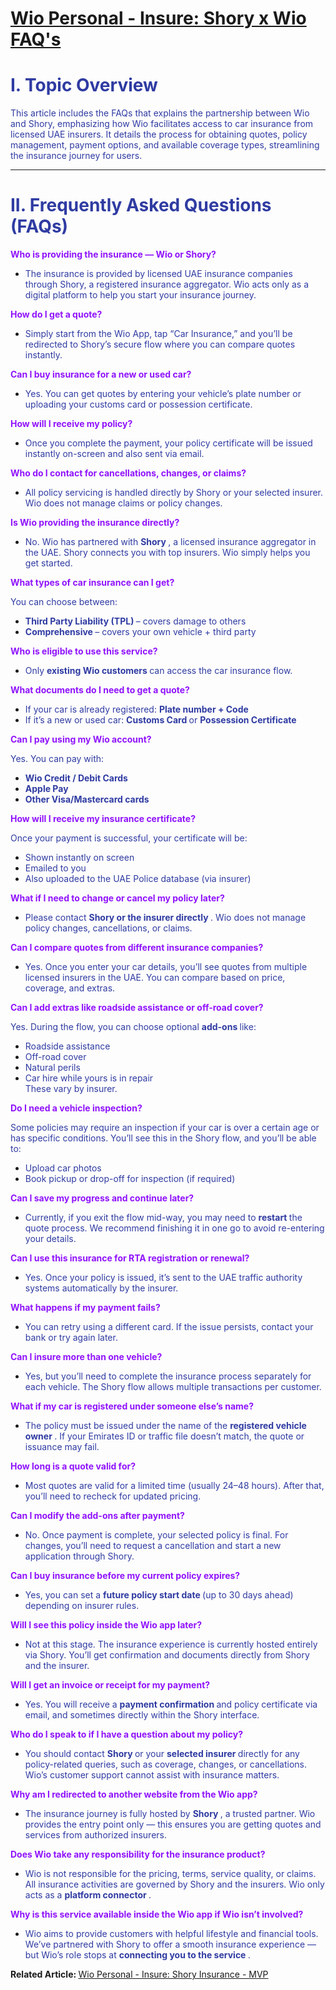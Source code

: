 # [Wio Personal - Insure: Shory x Wio FAQ's](https://app.getguru.com/card/c9dzx47i/Wio-Personal-Insure-Shory-x-Wio-FAQs)

<h1 class="ghq-card-content__large-heading" data-ghq-card-content-type="LARGE_HEADING" id="pqNfA3IBc5bZ">
 <span class="ghq-card-content__text-color" data-ghq-card-content-type="TEXT_COLOR" style="color:#2f3ba2">
  <strong class="ghq-card-content__bold" data-ghq-card-content-type="BOLD">
   I. Topic Overview
  </strong>
 </span>
</h1>
<p class="ghq-card-content__paragraph" data-ghq-card-content-type="paragraph" id="nXqoZ5P0qLY1">
 <span class="ghq-card-content__text-color" data-ghq-card-content-type="TEXT_COLOR" style="color:#2f3ba2">
  This article includes the FAQs that explains the partnership between Wio and Shory, emphasizing how Wio facilitates access to car insurance from licensed UAE insurers. It details the process for obtaining quotes, policy management, payment options, and available coverage types, streamlining the insurance journey for users.
 </span>
</p>
<hr class="ghq-card-content__horizontal-rule" data-ghq-card-content-type="DIVIDER"/>
<h1 class="ghq-card-content__large-heading" data-ghq-card-content-type="LARGE_HEADING" id="P5ZdhbPlR056">
 <strong class="ghq-card-content__bold" data-ghq-card-content-type="BOLD">
  <span class="ghq-card-content__text-color" data-ghq-card-content-type="TEXT_COLOR" style="color:#2f3ba2">
   II. Frequently Asked Questions (FAQs)
  </span>
 </strong>
</h1>
<p class="ghq-card-content__paragraph ghq-is-empty" data-ghq-card-content-type="paragraph" id="xWQPkHijlujv">
</p>
<p class="ghq-card-content__paragraph" data-ghq-card-content-type="paragraph" id="a3FG3WRWUXQv">
 <span class="ghq-card-content__text-color" data-ghq-card-content-type="TEXT_COLOR" style="color:#9013fe">
  <strong class="ghq-card-content__bold" data-ghq-card-content-type="BOLD">
   Who is providing the insurance — Wio or Shory?
  </strong>
 </span>
</p>
<ul class="ghq-card-content__bulleted-list" data-ghq-card-content-type="BULLETED_LIST">
 <li class="ghq-card-content__bulleted-list-item" data-ghq-card-content-type="BULLETED_LIST_ITEM" id="p50lVdHrOvrb">
  <span class="ghq-card-content__text-color" data-ghq-card-content-type="TEXT_COLOR" style="color:#2f3ba2">
   The insurance is provided by licensed
  </span>
  <span class="ghq-card-content__text-color" data-ghq-card-content-type="TEXT_COLOR" style="color:#2f3ba2">
   <span class="ghq-card-content__text-color" data-ghq-card-content-type="TEXT_COLOR" style="color:#2f3ba2">
    <span class="ghq-card-content__text-color" data-ghq-card-content-type="TEXT_COLOR" style="color:#2f3ba2">
     UAE
    </span>
   </span>
  </span>
  <span class="ghq-card-content__text-color" data-ghq-card-content-type="TEXT_COLOR" style="color:#2f3ba2">
   insurance companies through Shory, a registered insurance aggregator. Wio acts only as a digital platform to help you start your insurance journey.
  </span>
 </li>
</ul>
<p class="ghq-card-content__paragraph ghq-is-empty" data-ghq-card-content-type="paragraph" id="4zYewMawB037">
</p>
<p class="ghq-card-content__paragraph" data-ghq-card-content-type="paragraph" id="4mewxufVZW2n">
 <strong class="ghq-card-content__bold" data-ghq-card-content-type="BOLD">
  <span class="ghq-card-content__text-color" data-ghq-card-content-type="TEXT_COLOR" style="color:#9013fe">
   How do I get a quote?
  </span>
 </strong>
</p>
<ul class="ghq-card-content__bulleted-list" data-ghq-card-content-type="BULLETED_LIST">
 <li class="ghq-card-content__bulleted-list-item" data-ghq-card-content-type="BULLETED_LIST_ITEM" id="xWjDxfBxxjRN">
  <span class="ghq-card-content__text-color" data-ghq-card-content-type="TEXT_COLOR" style="color:#2f3ba2">
   Simply start from the Wio App, tap “Car Insurance,” and you’ll be redirected to Shory’s secure flow where you can compare quotes instantly.
  </span>
 </li>
</ul>
<p class="ghq-card-content__paragraph ghq-is-empty" data-ghq-card-content-type="paragraph" id="FIYm2SLwqC7z">
</p>
<p class="ghq-card-content__paragraph" data-ghq-card-content-type="paragraph" id="Mv8uw84aYAu3">
 <strong class="ghq-card-content__bold" data-ghq-card-content-type="BOLD">
  <span class="ghq-card-content__text-color" data-ghq-card-content-type="TEXT_COLOR" style="color:#9013fe">
   Can I buy insurance for a new or used car?
  </span>
 </strong>
</p>
<ul class="ghq-card-content__bulleted-list" data-ghq-card-content-type="BULLETED_LIST">
 <li class="ghq-card-content__bulleted-list-item" data-ghq-card-content-type="BULLETED_LIST_ITEM" id="3zNjBRjwlPkz">
  <span class="ghq-card-content__text-color" data-ghq-card-content-type="TEXT_COLOR" style="color:#2f3ba2">
   Yes. You can get quotes by entering your vehicle’s plate number or uploading your customs card or possession certificate.
  </span>
 </li>
</ul>
<p class="ghq-card-content__paragraph ghq-is-empty" data-ghq-card-content-type="paragraph" id="GkXFurV66plG">
</p>
<p class="ghq-card-content__paragraph" data-ghq-card-content-type="paragraph" id="Sfw9oPWxrasl">
 <strong class="ghq-card-content__bold" data-ghq-card-content-type="BOLD">
  <span class="ghq-card-content__text-color" data-ghq-card-content-type="TEXT_COLOR" style="color:#9013fe">
   How will I receive my policy?
  </span>
 </strong>
</p>
<ul class="ghq-card-content__bulleted-list" data-ghq-card-content-type="BULLETED_LIST">
 <li class="ghq-card-content__bulleted-list-item" data-ghq-card-content-type="BULLETED_LIST_ITEM" id="YDCFvIPqD4Bn">
  <span class="ghq-card-content__text-color" data-ghq-card-content-type="TEXT_COLOR" style="color:#2f3ba2">
   Once you complete the payment, your policy certificate will be issued instantly on-screen and also sent via email.
  </span>
 </li>
</ul>
<p class="ghq-card-content__paragraph ghq-is-empty" data-ghq-card-content-type="paragraph" id="0wjwX0uQViBc">
</p>
<p class="ghq-card-content__paragraph" data-ghq-card-content-type="paragraph" id="bM002xOxUe06">
 <strong class="ghq-card-content__bold" data-ghq-card-content-type="BOLD">
  <span class="ghq-card-content__text-color" data-ghq-card-content-type="TEXT_COLOR" style="color:#9013fe">
   Who do I contact for cancellations, changes, or claims?
  </span>
 </strong>
</p>
<ul class="ghq-card-content__bulleted-list" data-ghq-card-content-type="BULLETED_LIST">
 <li class="ghq-card-content__bulleted-list-item" data-ghq-card-content-type="BULLETED_LIST_ITEM" id="PNJCfJnVvZHZ">
  <span class="ghq-card-content__text-color" data-ghq-card-content-type="TEXT_COLOR" style="color:#2f3ba2">
   All policy servicing is handled directly by Shory or your selected insurer. Wio does not manage claims or policy changes.
  </span>
 </li>
</ul>
<p class="ghq-card-content__paragraph ghq-is-empty" data-ghq-card-content-type="paragraph" id="tdNFaRL3BZ6n">
</p>
<p class="ghq-card-content__paragraph" data-ghq-card-content-type="paragraph" id="CD81mA3g5Lhr">
 <strong class="ghq-card-content__bold" data-ghq-card-content-type="BOLD">
  <span class="ghq-card-content__text-color" data-ghq-card-content-type="TEXT_COLOR" style="color:#9013fe">
   Is Wio providing the insurance directly?
  </span>
 </strong>
</p>
<ul class="ghq-card-content__bulleted-list" data-ghq-card-content-type="BULLETED_LIST">
 <li class="ghq-card-content__bulleted-list-item" data-ghq-card-content-type="BULLETED_LIST_ITEM" id="retD9983hX09">
  <span class="ghq-card-content__text-color" data-ghq-card-content-type="TEXT_COLOR" style="color:#2f3ba2">
   No. Wio has partnered with
  </span>
  <strong class="ghq-card-content__bold" data-ghq-card-content-type="BOLD">
   <span class="ghq-card-content__text-color" data-ghq-card-content-type="TEXT_COLOR" style="color:#2f3ba2">
    Shory
   </span>
  </strong>
  <span class="ghq-card-content__text-color" data-ghq-card-content-type="TEXT_COLOR" style="color:#2f3ba2">
   , a licensed insurance aggregator in the UAE. Shory connects you with top insurers. Wio simply helps you get started.
  </span>
 </li>
</ul>
<p class="ghq-card-content__paragraph ghq-is-empty" data-ghq-card-content-type="paragraph" id="N7lGO79tjucd">
</p>
<p class="ghq-card-content__paragraph" data-ghq-card-content-type="paragraph" id="D0OFHhSzPJlG">
 <strong class="ghq-card-content__bold" data-ghq-card-content-type="BOLD">
  <span class="ghq-card-content__text-color" data-ghq-card-content-type="TEXT_COLOR" style="color:#9013fe">
   What types of car insurance can I get?
  </span>
 </strong>
</p>
<p class="ghq-card-content__paragraph" data-ghq-card-content-type="paragraph" id="luo7rBdnY3GM">
 <span class="ghq-card-content__text-color" data-ghq-card-content-type="TEXT_COLOR" style="color:#2f3ba2">
  You can choose between:
 </span>
</p>
<ul class="ghq-card-content__bulleted-list" data-ghq-card-content-type="BULLETED_LIST">
 <li class="ghq-card-content__bulleted-list-item" data-ghq-card-content-type="BULLETED_LIST_ITEM" id="7FiAJRA9TeMC">
  <strong class="ghq-card-content__bold" data-ghq-card-content-type="BOLD">
   <span class="ghq-card-content__text-color" data-ghq-card-content-type="TEXT_COLOR" style="color:#2f3ba2">
    Third Party Liability (TPL)
   </span>
  </strong>
  <span class="ghq-card-content__text-color" data-ghq-card-content-type="TEXT_COLOR" style="color:#2f3ba2">
   – covers damage to others
  </span>
 </li>
 <li class="ghq-card-content__bulleted-list-item" data-ghq-card-content-type="BULLETED_LIST_ITEM" id="VFxRdFDZvpdv">
  <strong class="ghq-card-content__bold" data-ghq-card-content-type="BOLD">
   <span class="ghq-card-content__text-color" data-ghq-card-content-type="TEXT_COLOR" style="color:#2f3ba2">
    Comprehensive
   </span>
  </strong>
  <span class="ghq-card-content__text-color" data-ghq-card-content-type="TEXT_COLOR" style="color:#2f3ba2">
   – covers your own vehicle + third party
  </span>
 </li>
</ul>
<p class="ghq-card-content__paragraph ghq-is-empty" data-ghq-card-content-type="paragraph" id="FpnQbHur5L5V">
</p>
<p class="ghq-card-content__paragraph" data-ghq-card-content-type="paragraph" id="mT4UiUTvTdeZ">
 <strong class="ghq-card-content__bold" data-ghq-card-content-type="BOLD">
  <span class="ghq-card-content__text-color" data-ghq-card-content-type="TEXT_COLOR" style="color:#9013fe">
   Who is eligible to use this service?
  </span>
 </strong>
</p>
<ul class="ghq-card-content__bulleted-list" data-ghq-card-content-type="BULLETED_LIST">
 <li class="ghq-card-content__bulleted-list-item" data-ghq-card-content-type="BULLETED_LIST_ITEM" id="5XUrppJabVBZ">
  <span class="ghq-card-content__text-color" data-ghq-card-content-type="TEXT_COLOR" style="color:#2f3ba2">
   Only
  </span>
  <strong class="ghq-card-content__bold" data-ghq-card-content-type="BOLD">
   <span class="ghq-card-content__text-color" data-ghq-card-content-type="TEXT_COLOR" style="color:#2f3ba2">
    existing Wio customers
   </span>
  </strong>
  <span class="ghq-card-content__text-color" data-ghq-card-content-type="TEXT_COLOR" style="color:#2f3ba2">
   can access the car insurance flow.
  </span>
 </li>
</ul>
<p class="ghq-card-content__paragraph ghq-is-empty" data-ghq-card-content-type="paragraph" id="C9FL9FUHoaYa">
</p>
<p class="ghq-card-content__paragraph" data-ghq-card-content-type="paragraph" id="k2PmQ111UD1g">
 <strong class="ghq-card-content__bold" data-ghq-card-content-type="BOLD">
  <span class="ghq-card-content__text-color" data-ghq-card-content-type="TEXT_COLOR" style="color:#9013fe">
   What documents do I need to get a quote?
  </span>
 </strong>
</p>
<ul class="ghq-card-content__bulleted-list" data-ghq-card-content-type="BULLETED_LIST">
 <li class="ghq-card-content__bulleted-list-item" data-ghq-card-content-type="BULLETED_LIST_ITEM" id="3MRRWczK3TCb">
  <span class="ghq-card-content__text-color" data-ghq-card-content-type="TEXT_COLOR" style="color:#2f3ba2">
   If your car is already registered:
  </span>
  <strong class="ghq-card-content__bold" data-ghq-card-content-type="BOLD">
   <span class="ghq-card-content__text-color" data-ghq-card-content-type="TEXT_COLOR" style="color:#2f3ba2">
    Plate number + Code
   </span>
  </strong>
 </li>
 <li class="ghq-card-content__bulleted-list-item" data-ghq-card-content-type="BULLETED_LIST_ITEM" id="FFrBh9p1kiv7">
  <span class="ghq-card-content__text-color" data-ghq-card-content-type="TEXT_COLOR" style="color:#2f3ba2">
   If it’s a new or used car:
  </span>
  <strong class="ghq-card-content__bold" data-ghq-card-content-type="BOLD">
   <span class="ghq-card-content__text-color" data-ghq-card-content-type="TEXT_COLOR" style="color:#2f3ba2">
    Customs Card
   </span>
  </strong>
  <span class="ghq-card-content__text-color" data-ghq-card-content-type="TEXT_COLOR" style="color:#2f3ba2">
   or
  </span>
  <strong class="ghq-card-content__bold" data-ghq-card-content-type="BOLD">
   <span class="ghq-card-content__text-color" data-ghq-card-content-type="TEXT_COLOR" style="color:#2f3ba2">
    Possession Certificate
   </span>
  </strong>
 </li>
</ul>
<p class="ghq-card-content__paragraph ghq-is-empty" data-ghq-card-content-type="paragraph" id="I91AJ3ET6jGd">
</p>
<p class="ghq-card-content__paragraph" data-ghq-card-content-type="paragraph" id="U0nuTWFaTq12">
 <strong class="ghq-card-content__bold" data-ghq-card-content-type="BOLD">
  <span class="ghq-card-content__text-color" data-ghq-card-content-type="TEXT_COLOR" style="color:#9013fe">
   Can I pay using my Wio account?
  </span>
 </strong>
</p>
<p class="ghq-card-content__paragraph" data-ghq-card-content-type="paragraph" id="Zck0AEIZqhGy">
 <span class="ghq-card-content__text-color" data-ghq-card-content-type="TEXT_COLOR" style="color:#2f3ba2">
  Yes. You can pay with:
 </span>
</p>
<ul class="ghq-card-content__bulleted-list" data-ghq-card-content-type="BULLETED_LIST">
 <li class="ghq-card-content__bulleted-list-item" data-ghq-card-content-type="BULLETED_LIST_ITEM" id="WtMnpRJFEzAL">
  <strong class="ghq-card-content__bold" data-ghq-card-content-type="BOLD">
   <span class="ghq-card-content__text-color" data-ghq-card-content-type="TEXT_COLOR" style="color:#2f3ba2">
    Wio Credit / Debit Cards
   </span>
  </strong>
 </li>
 <li class="ghq-card-content__bulleted-list-item" data-ghq-card-content-type="BULLETED_LIST_ITEM" id="pPNtdAGw1RDr">
  <strong class="ghq-card-content__bold" data-ghq-card-content-type="BOLD">
   <span class="ghq-card-content__text-color" data-ghq-card-content-type="TEXT_COLOR" style="color:#2f3ba2">
    Apple Pay
   </span>
  </strong>
 </li>
 <li class="ghq-card-content__bulleted-list-item" data-ghq-card-content-type="BULLETED_LIST_ITEM" id="RTpPLVifYZnk">
  <strong class="ghq-card-content__bold" data-ghq-card-content-type="BOLD">
   <span class="ghq-card-content__text-color" data-ghq-card-content-type="TEXT_COLOR" style="color:#2f3ba2">
    Other Visa/Mastercard cards
   </span>
  </strong>
 </li>
</ul>
<p class="ghq-card-content__paragraph ghq-is-empty" data-ghq-card-content-type="paragraph" id="MWYoaFo6I0VW">
</p>
<p class="ghq-card-content__paragraph" data-ghq-card-content-type="paragraph" id="JdhjlJhPZJVA">
 <strong class="ghq-card-content__bold" data-ghq-card-content-type="BOLD">
  <span class="ghq-card-content__text-color" data-ghq-card-content-type="TEXT_COLOR" style="color:#9013fe">
   How will I receive my insurance certificate?
  </span>
 </strong>
</p>
<p class="ghq-card-content__paragraph" data-ghq-card-content-type="paragraph" id="gAV5JGPJx16t">
 <span class="ghq-card-content__text-color" data-ghq-card-content-type="TEXT_COLOR" style="color:#2f3ba2">
  Once your payment is successful, your certificate will be:
 </span>
</p>
<ul class="ghq-card-content__bulleted-list" data-ghq-card-content-type="BULLETED_LIST">
 <li class="ghq-card-content__bulleted-list-item" data-ghq-card-content-type="BULLETED_LIST_ITEM" id="JzdTnjotX7yZ">
  <span class="ghq-card-content__text-color" data-ghq-card-content-type="TEXT_COLOR" style="color:#2f3ba2">
   Shown instantly on screen
  </span>
 </li>
 <li class="ghq-card-content__bulleted-list-item" data-ghq-card-content-type="BULLETED_LIST_ITEM" id="NN3zY0GNNrjv">
  <span class="ghq-card-content__text-color" data-ghq-card-content-type="TEXT_COLOR" style="color:#2f3ba2">
   Emailed to you
  </span>
 </li>
 <li class="ghq-card-content__bulleted-list-item" data-ghq-card-content-type="BULLETED_LIST_ITEM" id="pZjTbz9r1PHz">
  <span class="ghq-card-content__text-color" data-ghq-card-content-type="TEXT_COLOR" style="color:#2f3ba2">
   Also uploaded to the UAE Police database (via insurer)
  </span>
 </li>
</ul>
<p class="ghq-card-content__paragraph ghq-is-empty" data-ghq-card-content-type="paragraph" id="4qKqQPbzNlBd">
</p>
<p class="ghq-card-content__paragraph" data-ghq-card-content-type="paragraph" id="g9hekytrjXT4">
 <strong class="ghq-card-content__bold" data-ghq-card-content-type="BOLD">
  <span class="ghq-card-content__text-color" data-ghq-card-content-type="TEXT_COLOR" style="color:#9013fe">
   What if I need to change or cancel my policy later?
  </span>
 </strong>
</p>
<ul class="ghq-card-content__bulleted-list" data-ghq-card-content-type="BULLETED_LIST">
 <li class="ghq-card-content__bulleted-list-item" data-ghq-card-content-type="BULLETED_LIST_ITEM" id="bbR1glXfczs2">
  <span class="ghq-card-content__text-color" data-ghq-card-content-type="TEXT_COLOR" style="color:#2f3ba2">
   Please contact
  </span>
  <strong class="ghq-card-content__bold" data-ghq-card-content-type="BOLD">
   <span class="ghq-card-content__text-color" data-ghq-card-content-type="TEXT_COLOR" style="color:#2f3ba2">
    Shory or the insurer directly
   </span>
  </strong>
  <span class="ghq-card-content__text-color" data-ghq-card-content-type="TEXT_COLOR" style="color:#2f3ba2">
   . Wio does not manage policy changes, cancellations, or claims.
  </span>
 </li>
</ul>
<p class="ghq-card-content__paragraph ghq-is-empty" data-ghq-card-content-type="paragraph" id="ZRRhYkU5fE68">
</p>
<p class="ghq-card-content__paragraph" data-ghq-card-content-type="paragraph" id="6ppo3rj0DOio">
 <strong class="ghq-card-content__bold" data-ghq-card-content-type="BOLD">
  <span class="ghq-card-content__text-color" data-ghq-card-content-type="TEXT_COLOR" style="color:#9013fe">
   Can I compare quotes from different insurance companies?
  </span>
 </strong>
</p>
<ul class="ghq-card-content__bulleted-list" data-ghq-card-content-type="BULLETED_LIST">
 <li class="ghq-card-content__bulleted-list-item" data-ghq-card-content-type="BULLETED_LIST_ITEM" id="zTll9nt17r7S">
  <span class="ghq-card-content__text-color" data-ghq-card-content-type="TEXT_COLOR" style="color:#2f3ba2">
   Yes. Once you enter your car details, you’ll see quotes from multiple licensed insurers in the UAE. You can compare based on price, coverage, and extras.
  </span>
 </li>
</ul>
<p class="ghq-card-content__paragraph ghq-is-empty" data-ghq-card-content-type="paragraph" id="yubTwYAmxqpN">
</p>
<p class="ghq-card-content__paragraph" data-ghq-card-content-type="paragraph" id="Tr5bJIW6OIVU">
 <strong class="ghq-card-content__bold" data-ghq-card-content-type="BOLD">
  <span class="ghq-card-content__text-color" data-ghq-card-content-type="TEXT_COLOR" style="color:#9013fe">
   Can I add extras like roadside assistance or off-road cover?
  </span>
 </strong>
</p>
<p class="ghq-card-content__paragraph" data-ghq-card-content-type="paragraph" id="uZ1Eiu3xKoiO">
 <span class="ghq-card-content__text-color" data-ghq-card-content-type="TEXT_COLOR" style="color:#2f3ba2">
  Yes. During the flow, you can choose optional
 </span>
 <strong class="ghq-card-content__bold" data-ghq-card-content-type="BOLD">
  <span class="ghq-card-content__text-color" data-ghq-card-content-type="TEXT_COLOR" style="color:#2f3ba2">
   add-ons
  </span>
 </strong>
 <span class="ghq-card-content__text-color" data-ghq-card-content-type="TEXT_COLOR" style="color:#2f3ba2">
  like:
 </span>
</p>
<ul class="ghq-card-content__bulleted-list" data-ghq-card-content-type="BULLETED_LIST">
 <li class="ghq-card-content__bulleted-list-item" data-ghq-card-content-type="BULLETED_LIST_ITEM" id="VXVTwPhsnx0c">
  <span class="ghq-card-content__text-color" data-ghq-card-content-type="TEXT_COLOR" style="color:#2f3ba2">
   Roadside assistance
  </span>
 </li>
 <li class="ghq-card-content__bulleted-list-item" data-ghq-card-content-type="BULLETED_LIST_ITEM" id="DWPpX21PeWv5">
  <span class="ghq-card-content__text-color" data-ghq-card-content-type="TEXT_COLOR" style="color:#2f3ba2">
   Off-road cover
  </span>
 </li>
 <li class="ghq-card-content__bulleted-list-item" data-ghq-card-content-type="BULLETED_LIST_ITEM" id="12vF9NkD3mnO">
  <span class="ghq-card-content__text-color" data-ghq-card-content-type="TEXT_COLOR" style="color:#2f3ba2">
   Natural perils
  </span>
 </li>
 <li class="ghq-card-content__bulleted-list-item" data-ghq-card-content-type="BULLETED_LIST_ITEM" id="HqnHRHj4r9gX">
  <span class="ghq-card-content__text-color" data-ghq-card-content-type="TEXT_COLOR" style="color:#2f3ba2">
   Car hire while yours is in repair
   <br/>
   These vary by insurer.
  </span>
 </li>
</ul>
<p class="ghq-card-content__paragraph ghq-is-empty" data-ghq-card-content-type="paragraph" id="Kbg5zm51cNtb">
</p>
<p class="ghq-card-content__paragraph" data-ghq-card-content-type="paragraph" id="T6qhjp0PLhA6">
 <strong class="ghq-card-content__bold" data-ghq-card-content-type="BOLD">
  <span class="ghq-card-content__text-color" data-ghq-card-content-type="TEXT_COLOR" style="color:#9013fe">
   Do I need a vehicle inspection?
  </span>
 </strong>
</p>
<p class="ghq-card-content__paragraph" data-ghq-card-content-type="paragraph" id="JRe7GsfVhYZw">
 <span class="ghq-card-content__text-color" data-ghq-card-content-type="TEXT_COLOR" style="color:#2f3ba2">
  Some policies may require an inspection if your car is over a certain age or has specific conditions. You’ll see this in the Shory flow, and you’ll be able to:
 </span>
</p>
<ul class="ghq-card-content__bulleted-list" data-ghq-card-content-type="BULLETED_LIST">
 <li class="ghq-card-content__bulleted-list-item" data-ghq-card-content-type="BULLETED_LIST_ITEM" id="bbR1glXfczs2">
  <span class="ghq-card-content__text-color" data-ghq-card-content-type="TEXT_COLOR" style="color:#2f3ba2">
   Upload car photos
  </span>
 </li>
 <li class="ghq-card-content__bulleted-list-item" data-ghq-card-content-type="BULLETED_LIST_ITEM" id="p9LBtRnljN7v">
  <span class="ghq-card-content__text-color" data-ghq-card-content-type="TEXT_COLOR" style="color:#2f3ba2">
   Book pickup or drop-off for inspection (if required)
  </span>
 </li>
</ul>
<p class="ghq-card-content__paragraph ghq-is-empty" data-ghq-card-content-type="paragraph" id="Il2ewGo0h2sa">
</p>
<p class="ghq-card-content__paragraph" data-ghq-card-content-type="paragraph" id="OuChz6mfP4aJ">
 <strong class="ghq-card-content__bold" data-ghq-card-content-type="BOLD">
  <span class="ghq-card-content__text-color" data-ghq-card-content-type="TEXT_COLOR" style="color:#9013fe">
   Can I save my progress and continue later?
  </span>
 </strong>
</p>
<ul class="ghq-card-content__bulleted-list" data-ghq-card-content-type="BULLETED_LIST">
 <li class="ghq-card-content__bulleted-list-item" data-ghq-card-content-type="BULLETED_LIST_ITEM" id="3PvoDtkZrltb">
  <span class="ghq-card-content__text-color" data-ghq-card-content-type="TEXT_COLOR" style="color:#2f3ba2">
   Currently, if you exit the flow mid-way, you may need to
  </span>
  <strong class="ghq-card-content__bold" data-ghq-card-content-type="BOLD">
   <span class="ghq-card-content__text-color" data-ghq-card-content-type="TEXT_COLOR" style="color:#2f3ba2">
    restart
   </span>
  </strong>
  <span class="ghq-card-content__text-color" data-ghq-card-content-type="TEXT_COLOR" style="color:#2f3ba2">
   the quote process. We recommend finishing it in one go to avoid re-entering your details.
  </span>
 </li>
</ul>
<p class="ghq-card-content__paragraph ghq-is-empty" data-ghq-card-content-type="paragraph" id="BL6n5qzK6yrs">
</p>
<p class="ghq-card-content__paragraph" data-ghq-card-content-type="paragraph" id="QUyZHZalDL4V">
 <strong class="ghq-card-content__bold" data-ghq-card-content-type="BOLD">
  <span class="ghq-card-content__text-color" data-ghq-card-content-type="TEXT_COLOR" style="color:#9013fe">
   <span class="ghq-card-content__text-color" data-ghq-card-content-type="TEXT_COLOR" style="color:#9013fe">
    <span class="ghq-card-content__text-color" data-ghq-card-content-type="TEXT_COLOR" style="color:#9013fe">
     Can I use this insurance for RTA registration or renewal?
    </span>
   </span>
  </span>
 </strong>
</p>
<ul class="ghq-card-content__bulleted-list" data-ghq-card-content-type="BULLETED_LIST">
 <li class="ghq-card-content__bulleted-list-item" data-ghq-card-content-type="BULLETED_LIST_ITEM" id="ZLFf9873Vz1r">
  <span class="ghq-card-content__text-color" data-ghq-card-content-type="TEXT_COLOR" style="color:#2f3ba2">
   Yes. Once your policy is issued, it’s sent to the UAE traffic authority systems automatically by the insurer.
  </span>
 </li>
</ul>
<p class="ghq-card-content__paragraph ghq-is-empty" data-ghq-card-content-type="paragraph" id="WaV20bSzhuD4">
</p>
<p class="ghq-card-content__paragraph" data-ghq-card-content-type="paragraph" id="CfhsyZpXZSEm">
 <strong class="ghq-card-content__bold" data-ghq-card-content-type="BOLD">
  <span class="ghq-card-content__text-color" data-ghq-card-content-type="TEXT_COLOR" style="color:#9013fe">
   What happens if my payment fails?
  </span>
 </strong>
</p>
<ul class="ghq-card-content__bulleted-list" data-ghq-card-content-type="BULLETED_LIST">
 <li class="ghq-card-content__bulleted-list-item" data-ghq-card-content-type="BULLETED_LIST_ITEM" id="FFtl397vTF39">
  <span class="ghq-card-content__text-color" data-ghq-card-content-type="TEXT_COLOR" style="color:#2f3ba2">
   You can retry using a different card. If the issue persists, contact your bank or try again later.
  </span>
 </li>
</ul>
<p class="ghq-card-content__paragraph ghq-is-empty" data-ghq-card-content-type="paragraph" id="lQfEeHPfmB88">
</p>
<p class="ghq-card-content__paragraph" data-ghq-card-content-type="paragraph" id="S8mpbz04CqPv">
 <strong class="ghq-card-content__bold" data-ghq-card-content-type="BOLD">
  <span class="ghq-card-content__text-color" data-ghq-card-content-type="TEXT_COLOR" style="color:#9013fe">
   Can I insure more than one vehicle?
  </span>
 </strong>
</p>
<ul class="ghq-card-content__bulleted-list" data-ghq-card-content-type="BULLETED_LIST">
 <li class="ghq-card-content__bulleted-list-item" data-ghq-card-content-type="BULLETED_LIST_ITEM" id="ZX0NjSnb1VPb">
  <span class="ghq-card-content__text-color" data-ghq-card-content-type="TEXT_COLOR" style="color:#2f3ba2">
   Yes, but you’ll need to complete the insurance process separately for each vehicle. The Shory flow allows multiple transactions per customer.
  </span>
 </li>
</ul>
<p class="ghq-card-content__paragraph ghq-is-empty" data-ghq-card-content-type="paragraph" id="P2YG1nbFuYFO">
</p>
<p class="ghq-card-content__paragraph" data-ghq-card-content-type="paragraph" id="wBfc6MwQzlMf">
 <strong class="ghq-card-content__bold" data-ghq-card-content-type="BOLD">
  <span class="ghq-card-content__text-color" data-ghq-card-content-type="TEXT_COLOR" style="color:#9013fe">
   What if my car is registered under someone else’s name?
  </span>
 </strong>
</p>
<ul class="ghq-card-content__bulleted-list" data-ghq-card-content-type="BULLETED_LIST">
 <li class="ghq-card-content__bulleted-list-item" data-ghq-card-content-type="BULLETED_LIST_ITEM" id="lrztJOD7Nl5G">
  <span class="ghq-card-content__text-color" data-ghq-card-content-type="TEXT_COLOR" style="color:#2f3ba2">
   The policy must be issued under the name of the
  </span>
  <strong class="ghq-card-content__bold" data-ghq-card-content-type="BOLD">
   <span class="ghq-card-content__text-color" data-ghq-card-content-type="TEXT_COLOR" style="color:#2f3ba2">
    registered vehicle owner
   </span>
  </strong>
  <span class="ghq-card-content__text-color" data-ghq-card-content-type="TEXT_COLOR" style="color:#2f3ba2">
   . If your Emirates ID or traffic file doesn’t match, the quote or issuance may fail.
  </span>
 </li>
</ul>
<p class="ghq-card-content__paragraph ghq-is-empty" data-ghq-card-content-type="paragraph" id="cFeYkQRBHNrj">
</p>
<p class="ghq-card-content__paragraph" data-ghq-card-content-type="paragraph" id="lw7lllrGiHyR">
 <strong class="ghq-card-content__bold" data-ghq-card-content-type="BOLD">
  <span class="ghq-card-content__text-color" data-ghq-card-content-type="TEXT_COLOR" style="color:#9013fe">
   How long is a quote valid for?
  </span>
 </strong>
</p>
<ul class="ghq-card-content__bulleted-list" data-ghq-card-content-type="BULLETED_LIST">
 <li class="ghq-card-content__bulleted-list-item" data-ghq-card-content-type="BULLETED_LIST_ITEM" id="BX7rBV9bNfNX">
  <span class="ghq-card-content__text-color" data-ghq-card-content-type="TEXT_COLOR" style="color:#2f3ba2">
   Most quotes are valid for a limited time (usually 24–48 hours). After that, you’ll need to recheck for updated pricing.
  </span>
 </li>
</ul>
<p class="ghq-card-content__paragraph ghq-is-empty" data-ghq-card-content-type="paragraph" id="uHBdpj3kl3Yz">
</p>
<p class="ghq-card-content__paragraph" data-ghq-card-content-type="paragraph" id="RmoRskIG5D7i">
 <strong class="ghq-card-content__bold" data-ghq-card-content-type="BOLD">
  <span class="ghq-card-content__text-color" data-ghq-card-content-type="TEXT_COLOR" style="color:#9013fe">
   Can I modify the add-ons after payment?
  </span>
 </strong>
</p>
<ul class="ghq-card-content__bulleted-list" data-ghq-card-content-type="BULLETED_LIST">
 <li class="ghq-card-content__bulleted-list-item" data-ghq-card-content-type="BULLETED_LIST_ITEM" id="x0ZNXLh1n93R">
  <span class="ghq-card-content__text-color" data-ghq-card-content-type="TEXT_COLOR" style="color:#2f3ba2">
   No. Once payment is complete, your selected policy is final. For changes, you’ll need to request a cancellation and start a new application through Shory.
  </span>
 </li>
</ul>
<p class="ghq-card-content__paragraph ghq-is-empty" data-ghq-card-content-type="paragraph" id="GNXyJVYYhQRs">
</p>
<p class="ghq-card-content__paragraph" data-ghq-card-content-type="paragraph" id="9dfO7NGChtCC">
 <strong class="ghq-card-content__bold" data-ghq-card-content-type="BOLD">
  <span class="ghq-card-content__text-color" data-ghq-card-content-type="TEXT_COLOR" style="color:#9013fe">
   Can I buy insurance before my current policy expires?
  </span>
 </strong>
</p>
<ul class="ghq-card-content__bulleted-list" data-ghq-card-content-type="BULLETED_LIST">
 <li class="ghq-card-content__bulleted-list-item" data-ghq-card-content-type="BULLETED_LIST_ITEM" id="5lbNtzlnIGZP">
  <span class="ghq-card-content__text-color" data-ghq-card-content-type="TEXT_COLOR" style="color:#2f3ba2">
   Yes, you can set a
  </span>
  <strong class="ghq-card-content__bold" data-ghq-card-content-type="BOLD">
   <span class="ghq-card-content__text-color" data-ghq-card-content-type="TEXT_COLOR" style="color:#2f3ba2">
    future policy start date
   </span>
  </strong>
  <span class="ghq-card-content__text-color" data-ghq-card-content-type="TEXT_COLOR" style="color:#2f3ba2">
   (up to 30 days ahead) depending on insurer rules.
  </span>
 </li>
</ul>
<p class="ghq-card-content__paragraph ghq-is-empty" data-ghq-card-content-type="paragraph" id="as7BJPouE5ID">
</p>
<p class="ghq-card-content__paragraph" data-ghq-card-content-type="paragraph" id="eK2NqTAGsyeQ">
 <strong class="ghq-card-content__bold" data-ghq-card-content-type="BOLD">
  <span class="ghq-card-content__text-color" data-ghq-card-content-type="TEXT_COLOR" style="color:#9013fe">
   Will I see this policy inside the Wio app later?
  </span>
 </strong>
</p>
<ul class="ghq-card-content__bulleted-list" data-ghq-card-content-type="BULLETED_LIST">
 <li class="ghq-card-content__bulleted-list-item" data-ghq-card-content-type="BULLETED_LIST_ITEM" id="fgUV7l16c5hJ">
  <span class="ghq-card-content__text-color" data-ghq-card-content-type="TEXT_COLOR" style="color:#2f3ba2">
   Not at this stage. The insurance experience is currently hosted entirely via Shory. You’ll get confirmation and documents directly from Shory and the insurer.
  </span>
 </li>
</ul>
<p class="ghq-card-content__paragraph ghq-is-empty" data-ghq-card-content-type="paragraph" id="afpHZm909lO7">
</p>
<p class="ghq-card-content__paragraph" data-ghq-card-content-type="paragraph" id="9snbgBfJU8YP">
 <strong class="ghq-card-content__bold" data-ghq-card-content-type="BOLD">
  <span class="ghq-card-content__text-color" data-ghq-card-content-type="TEXT_COLOR" style="color:#9013fe">
   Will I get an invoice or receipt for my payment?
  </span>
 </strong>
</p>
<ul class="ghq-card-content__bulleted-list" data-ghq-card-content-type="BULLETED_LIST">
 <li class="ghq-card-content__bulleted-list-item" data-ghq-card-content-type="BULLETED_LIST_ITEM" id="bBhjTB4jzj7P">
  <span class="ghq-card-content__text-color" data-ghq-card-content-type="TEXT_COLOR" style="color:#2f3ba2">
   Yes. You will receive a
  </span>
  <strong class="ghq-card-content__bold" data-ghq-card-content-type="BOLD">
   <span class="ghq-card-content__text-color" data-ghq-card-content-type="TEXT_COLOR" style="color:#2f3ba2">
    payment confirmation
   </span>
  </strong>
  <span class="ghq-card-content__text-color" data-ghq-card-content-type="TEXT_COLOR" style="color:#2f3ba2">
   and policy certificate via email, and sometimes directly within the Shory interface.
  </span>
 </li>
</ul>
<p class="ghq-card-content__paragraph ghq-is-empty" data-ghq-card-content-type="paragraph" id="n6QMPiYsXbe1">
</p>
<p class="ghq-card-content__paragraph" data-ghq-card-content-type="paragraph" id="luIoA7afEhqk">
 <strong class="ghq-card-content__bold" data-ghq-card-content-type="BOLD">
  <span class="ghq-card-content__text-color" data-ghq-card-content-type="TEXT_COLOR" style="color:#9013fe">
   Who do I speak to if I have a question about my policy?
  </span>
 </strong>
</p>
<ul class="ghq-card-content__bulleted-list" data-ghq-card-content-type="BULLETED_LIST">
 <li class="ghq-card-content__bulleted-list-item" data-ghq-card-content-type="BULLETED_LIST_ITEM" id="BdshxQn3sld2">
  <span class="ghq-card-content__text-color" data-ghq-card-content-type="TEXT_COLOR" style="color:#2f3ba2">
   You should contact
  </span>
  <strong class="ghq-card-content__bold" data-ghq-card-content-type="BOLD">
   <span class="ghq-card-content__text-color" data-ghq-card-content-type="TEXT_COLOR" style="color:#2f3ba2">
    Shory
   </span>
  </strong>
  <span class="ghq-card-content__text-color" data-ghq-card-content-type="TEXT_COLOR" style="color:#2f3ba2">
   or your
  </span>
  <strong class="ghq-card-content__bold" data-ghq-card-content-type="BOLD">
   <span class="ghq-card-content__text-color" data-ghq-card-content-type="TEXT_COLOR" style="color:#2f3ba2">
    selected insurer
   </span>
  </strong>
  <span class="ghq-card-content__text-color" data-ghq-card-content-type="TEXT_COLOR" style="color:#2f3ba2">
   directly for any policy-related queries, such as coverage, changes, or cancellations. Wio’s customer support cannot assist with insurance matters.
  </span>
 </li>
</ul>
<p class="ghq-card-content__paragraph ghq-is-empty" data-ghq-card-content-type="paragraph" id="rEPn4pccLcYS">
</p>
<p class="ghq-card-content__paragraph" data-ghq-card-content-type="paragraph" id="3XFrQsLO6VB3">
 <strong class="ghq-card-content__bold" data-ghq-card-content-type="BOLD">
  <span class="ghq-card-content__text-color" data-ghq-card-content-type="TEXT_COLOR" style="color:#9013fe">
   Why am I redirected to another website from the Wio app?
  </span>
 </strong>
</p>
<ul class="ghq-card-content__bulleted-list" data-ghq-card-content-type="BULLETED_LIST">
 <li class="ghq-card-content__bulleted-list-item" data-ghq-card-content-type="BULLETED_LIST_ITEM" id="BJH4lWS9qFFP">
  <span class="ghq-card-content__text-color" data-ghq-card-content-type="TEXT_COLOR" style="color:#2f3ba2">
   The insurance journey is fully hosted by
  </span>
  <strong class="ghq-card-content__bold" data-ghq-card-content-type="BOLD">
   <span class="ghq-card-content__text-color" data-ghq-card-content-type="TEXT_COLOR" style="color:#2f3ba2">
    Shory
   </span>
  </strong>
  <span class="ghq-card-content__text-color" data-ghq-card-content-type="TEXT_COLOR" style="color:#2f3ba2">
   , a trusted partner. Wio provides the entry point only — this ensures you are getting quotes and services from authorized insurers.
  </span>
 </li>
</ul>
<p class="ghq-card-content__paragraph ghq-is-empty" data-ghq-card-content-type="paragraph" id="9b0AUTUAs3Tb">
</p>
<p class="ghq-card-content__paragraph" data-ghq-card-content-type="paragraph" id="7cjM0GNt3q7G">
 <span class="ghq-card-content__text-color" data-ghq-card-content-type="TEXT_COLOR" style="color:#9013fe">
  <strong class="ghq-card-content__bold" data-ghq-card-content-type="BOLD">
   Does Wio take any responsibility for the insurance product?
  </strong>
 </span>
</p>
<ul class="ghq-card-content__bulleted-list" data-ghq-card-content-type="BULLETED_LIST">
 <li class="ghq-card-content__bulleted-list-item" data-ghq-card-content-type="BULLETED_LIST_ITEM" id="Ece3Tfipp5VR">
  <span class="ghq-card-content__text-color" data-ghq-card-content-type="TEXT_COLOR" style="color:#2f3ba2">
   Wio is not responsible for the pricing, terms, service quality, or claims. All insurance activities are governed by Shory and the insurers. Wio only acts as a
  </span>
  <strong class="ghq-card-content__bold" data-ghq-card-content-type="BOLD">
   <span class="ghq-card-content__text-color" data-ghq-card-content-type="TEXT_COLOR" style="color:#2f3ba2">
    platform connector
   </span>
  </strong>
  <span class="ghq-card-content__text-color" data-ghq-card-content-type="TEXT_COLOR" style="color:#2f3ba2">
   .
  </span>
 </li>
</ul>
<p class="ghq-card-content__paragraph ghq-is-empty" data-ghq-card-content-type="paragraph" id="2o5lZwrOaujU">
</p>
<p class="ghq-card-content__paragraph" data-ghq-card-content-type="paragraph" id="HDrPuW92O6ti">
 <strong class="ghq-card-content__bold" data-ghq-card-content-type="BOLD">
  <span class="ghq-card-content__text-color" data-ghq-card-content-type="TEXT_COLOR" style="color:#9013fe">
   Why is this service available inside the Wio app if Wio isn’t involved?
  </span>
 </strong>
</p>
<ul class="ghq-card-content__bulleted-list" data-ghq-card-content-type="BULLETED_LIST">
 <li class="ghq-card-content__bulleted-list-item" data-ghq-card-content-type="BULLETED_LIST_ITEM" id="Idj07dBjxdYF">
  <span class="ghq-card-content__text-color" data-ghq-card-content-type="TEXT_COLOR" style="color:#2f3ba2">
   Wio aims to provide customers with helpful lifestyle and financial tools. We’ve partnered with Shory to offer a smooth insurance experience — but Wio’s role stops at
  </span>
  <strong class="ghq-card-content__bold" data-ghq-card-content-type="BOLD">
   <span class="ghq-card-content__text-color" data-ghq-card-content-type="TEXT_COLOR" style="color:#2f3ba2">
    connecting you to the service
   </span>
  </strong>
  <span class="ghq-card-content__text-color" data-ghq-card-content-type="TEXT_COLOR" style="color:#2f3ba2">
   .
  </span>
 </li>
</ul>
<p class="ghq-card-content__paragraph ghq-is-empty" data-ghq-card-content-type="paragraph" id="ljB7dLhnqn7z">
</p>
<p class="ghq-card-content__paragraph" data-ghq-card-content-type="paragraph" id="LMuo69SO3EKQ">
 <strong class="ghq-card-content__bold" data-ghq-card-content-type="BOLD">
  Related Article:
 </strong>
 <a class="ghq-card-content__link" data-ghq-card-content-type="LINK" href="https://app.getguru.com/card/cjMr59Ki/Wio-Personal-Insure-Shory-Insurance-MVP" id="K4pWqgbjb95I">
  Wio Personal - Insure: Shory Insurance - MVP
 </a>
</p>
<p class="ghq-card-content__paragraph ghq-is-empty" data-ghq-card-content-type="paragraph" id="qe2z6Yenb38R">
</p>
